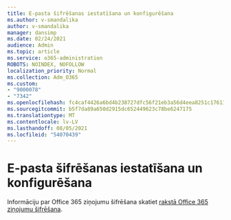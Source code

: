 ```yaml
---
title: E-pasta šifrēšanas iestatīšana un konfigurēšana
ms.author: v-smandalika
author: v-smandalika
manager: dansimp
ms.date: 02/24/2021
audience: Admin
ms.topic: article
ms.service: o365-administration
ROBOTS: NOINDEX, NOFOLLOW
localization_priority: Normal
ms.collection: Adm_O365
ms.custom:
- "9000078"
- "7342"
ms.openlocfilehash: fc4caf4426a6bd4b238727dfc56f21eb3a56d4eea8251c17611ea430e1a9ce05
ms.sourcegitcommit: b5f7da89a650d2915dc652449623c78be6247175
ms.translationtype: MT
ms.contentlocale: lv-LV
ms.lasthandoff: 08/05/2021
ms.locfileid: "54070439"
---
```

# <a name="set-up-and-configure-email-encryption"></a>E-pasta šifrēšanas iestatīšana un konfigurēšana

Informāciju par Office 365 ziņojumu šifrēšana skatiet [rakstā Office 365 ziņojumu šifrēšana](https://docs.microsoft.com/microsoft-365/compliance/ome).

